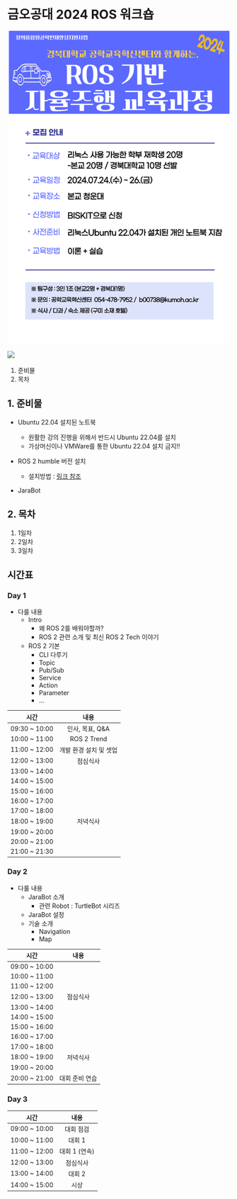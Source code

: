 # 금오공대 2024 ROS 워크숍

![](./img/ad.png)

![](https://avatars.githubusercontent.com/u/142007781?s=400&u=3051e39dae4470600bf72bf50abb36fc15692e12&v=4)

1. 준비물
2. 목차
## 1. 준비물
* Ubuntu 22.04 설치된 노트북
  * 원활한 강의 진행을 위해서 반드시 Ubuntu 22.04를 설치
  * 가상머신이나 VMWare를 통한 Ubuntu 22.04 설치 금지!!

* ROS 2 humble 버전 설치
  * 설치방법 : [링크 참조](https://docs.ros.org/en/humble/Installation/Ubuntu-Install-Debians.html)

* JaraBot

## 2. 목차
1. 1일차
2. 2일차
3. 3일차



## 시간표
### Day 1
* 다룰 내용
   * Intro
      * 왜 ROS 2를 배워야할까?
      * ROS 2 관련 소개 및 최신 ROS 2 Tech 이야기
   * ROS 2 기본
      * CLI 다루기
      * Topic
      * Pub/Sub
      * Service
      * Action
      * Parameter
      * ...


| 시간   |      내용      |
|----------|:-------------:|
| 09:30 ~ 10:00 | 인사, 목표, Q&A |
| 10:00 ~ 11:00 | ROS 2 Trend   |
| 11:00 ~ 12:00 | 개발 환경 설치 및 셋업 |
| 12:00 ~ 13:00 | 점심식사 |
| 13:00 ~ 14:00 |  |
| 14:00 ~ 15:00 |  |
| 15:00 ~ 16:00 |  |
| 16:00 ~ 17:00 |  |
| 17:00 ~ 18:00 |  |
| 18:00 ~ 19:00 | 저녁식사  |
| 19:00 ~ 20:00 |  |
| 20:00 ~ 21:00 |  |
| 21:00 ~ 21:30 |  |


### Day 2
* 다룰 내용
   * JaraBot 소개
      * 관련 Robot : TurtleBot 시리즈
   * JaraBot 설정
   * 기술 소개
      * Navigation
      * Map
      

| 시간   |      내용      |
|----------|:-------------:|
| 09:00 ~ 10:00 |  |
| 10:00 ~ 11:00 |  |
| 11:00 ~ 12:00 |  |
| 12:00 ~ 13:00 | 점심식사 |
| 13:00 ~ 14:00 |  |
| 14:00 ~ 15:00 |  |
| 15:00 ~ 16:00 |  |
| 16:00 ~ 17:00 |  |
| 17:00 ~ 18:00 |  |
| 18:00 ~ 19:00 | 저녁식사  |
| 19:00 ~ 20:00 |  |
| 20:00 ~ 21:00 | 대회 준비 연습 |

### Day 3
| 시간   |      내용      |
|----------|:-------------:|
| 09:00 ~ 10:00 | 대회 점검 |
| 10:00 ~ 11:00 | 대회 1 |
| 11:00 ~ 12:00 | 대회 1 (연속) |
| 12:00 ~ 13:00 | 점심식사 |
| 13:00 ~ 14:00 | 대회 2 |
| 14:00 ~ 15:00 | 시상 |
